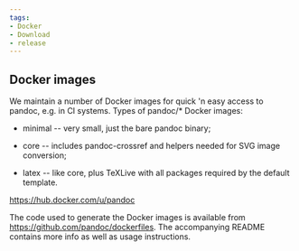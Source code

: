 ```yaml
---
tags:
- Docker
- Download
- release
---
```


## Docker images

We maintain a number of Docker images for quick 'n easy access to
pandoc, e.g. in CI systems. Types of pandoc/\* Docker images:

- minimal -- very small, just the bare pandoc binary;

- core -- includes pandoc-crossref and helpers needed for SVG image
  conversion;

- latex -- like core, plus TeXLive with all packages required by the
  default template.

https://hub.docker.com/u/pandoc


The code used to generate the Docker images is available from
<https://github.com/pandoc/dockerfiles>. The accompanying README
contains more info as well as usage instructions.
